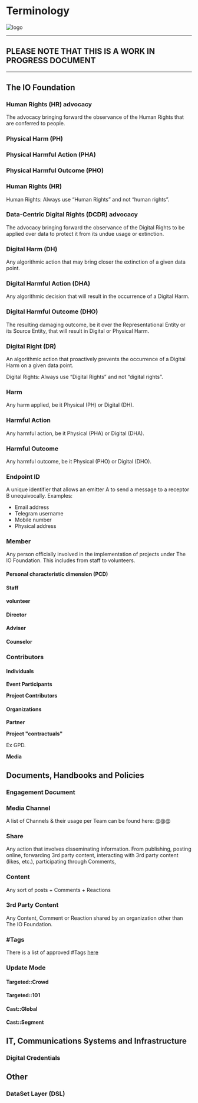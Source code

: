 # Terminology

![logo](https://user-images.githubusercontent.com/9198668/103223358-02a5ae80-4961-11eb-9a78-c6ebc20d7691.png)

***

## PLEASE NOTE THAT THIS IS A WORK IN PROGRESS DOCUMENT

***

## The IO Foundation

### Human Rights (HR) advocacy

The advocacy bringing forward the observance of the Human Rights that are conferred to people.

### Physical Harm (PH)

### Physical Harmful Action (PHA)

### Physical Harmful Outcome (PHO)

### Human Rights (HR)

Human Rights: Always use “Human Rights” and not “human rights”.

### Data-Centric Digital Rights (DCDR) advocacy

The advocacy bringing forward the observance of the Digital Rights to be applied over data to protect it from its undue usage or extinction.

### Digital Harm (DH)

Any algorithmic action that may bring closer the extinction of a given data point.

### Digital Harmful Action (DHA)

Any algorithmic decision that will result in the occurrence of a Digital Harm.

### Digital Harmful Outcome (DHO)

The resulting damaging outcome, be it over the Representational Entity or its Source Entity, that will result in Digital or Physical Harm.

### Digital Right (DR)

An algorithmic action that proactively prevents the occurrence of a Digital Harm on a given data point.

Digital Rights: Always use “Digital Rights” and not “digital rights”.

### Harm

Any harm applied, be it Physical (PH) or Digital (DH).

### Harmful Action

Any harmful action, be it Physical (PHA) or Digital (DHA).

### Harmful Outcome

Any harmful outcome, be it Physical (PHO) or Digital (DHO).

### Endpoint ID

A unique identifier that allows an emitter A to send a message to a receptor B unequivocally. Examples:

* Email address
* Telegram username
* Mobile number
* Physical address

### Member

Any person officially involved in the implementation of projects under The IO Foundation. This includes from staff to volunteers.

#### Personal characteristic dimension (PCD)

#### Staff

#### volunteer

#### Director

#### Adviser

#### Counselor

### Contributors

#### Individuals

**Event Participants**

**Project Contributors**

#### Organizations

**Partner**

**Project "contractuals"**

Ex GPD.

**Media**

## Documents, Handbooks and Policies

### Engagement Document

### Media Channel

A list of Channels & their usage per Team can be found here: @@@

### Share

Any action that involves disseminating information. From publishing, posting online, forwarding 3rd party content, interacting with 3rd party content (likes, etc.), participating through Comments,

### Content

Any sort of posts + Comments + Reactions

### 3rd Party Content

Any Content, Comment or Reaction shared by an organization other than The IO Foundation.

### #Tags

There is a list of approved #Tags [here](https://tiof.click/Tags)

### Update Mode

#### Targeted::Crowd

#### Targeted::101

#### Cast::Global

#### Cast::Segment

## IT, Communications Systems and Infrastructure

### Digital Credentials

## Other

### DataSet Layer (DSL)
